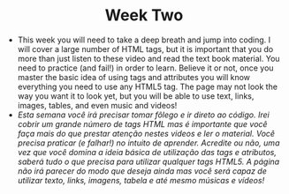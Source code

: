 <h1 align="center">Week Two</h1>

<ul>
    <li>This week you will need to take a deep breath and jump into coding. I will cover a large number of HTML tags, but it is important that you do more than just listen to these video and read the text book material. You need to practice (and fail!) in order to learn. Believe it or not, once you master the basic idea of using tags and attributes you will know everything you need to use any HTML5 tag. The page may not look the way you want it to look yet, but you will be able to use text, links, images, tables, and even music and videos!
    </li>
    <li><em>Esta semana você irá precisar tomar fôlego e ir direto ao código. Irei cobrir um grande número de tags HTML mas é importante que você faça mais do que prestar atenção nestes videos e ler o material. Você precisa praticar (e falhar!) no intuito de aprender. Acredite ou não, uma vez que você domina a ideia básica de utilização das tags e atributos, saberá tudo o que precisa para utilizar qualquer tags HTML5. A página não irá parecer do modo que deseja ainda mas você será capaz de utilizar texto, links, imagens, tabela e até mesmo músicas e vídeos! 
    </em></li>

</ul>